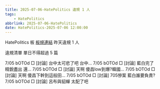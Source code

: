 ```yaml
---
title: 2025-07-06-HatePolitics 違規 1 人
tags:
    - HatePolitics
abbrlink: 2025-07-06-HatePolitics
date: HatePolitics-2025-07-06 12:00:00
---
```

HatePolitics 板 [板規連結](https://www.ptt.cc/bbs/HatePolitics/M.1617115262.A.D60.html)
昨天違規 1 人
<!-- more -->

違規清單
單日不得超過 5 篇

7/05 bOTOd □ [討論] 台中太可悲了吧  台中…
7/05 bOTOd □ [討論] 藍白完了 精銳盡出 還…
7/05 bOTOd □ [討論] 天啊 傻昌low到爆?韓國…
7/05 bOTOd □ [討論] 天啊 傻昌下幹到這般田…
7/05 bOTOd □ [討論] 705慘案  藍白誰要負責?
7/05 bOTOd □ [討論] 呂布與貂蟬  太配了吧